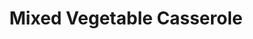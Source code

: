 ---
layout: recipe
title: "Mixed Vegetable Casserole"

ingredients:
- 1 large 16 Oz pkg mixed vegetables, cooked and drained
- 1 can cream of mushroom soup
- ½ 8oz package processed loaf cheese, cut cubed
- ¾ cup margarine, melted
- 1 cup of fresh bread, cut into cubes

directions:
- Mix soup, vegetables, and cheese in Casserole.
- Soak bread in melted butter. Pour over the vegetable mixture
- Bake for 30 minutes until the top is golden brown.
---